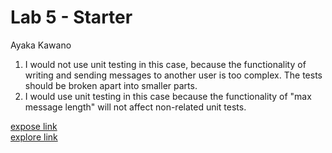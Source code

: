 # Lab 5 - Starter
Ayaka Kawano

1) I would not use unit testing in this case, because the functionality of writing and sending messages to another user is too complex. The tests should be broken apart into smaller parts. 
2) I would use unit testing in this case because the functionality of "max message length" will not affect non-related unit tests. 

[expose link](https://ayakak172.github.io/Lab5_Starter/expose.html) \
[explore link](https://ayakak172.github.io/Lab5_Starter/explore.html)
